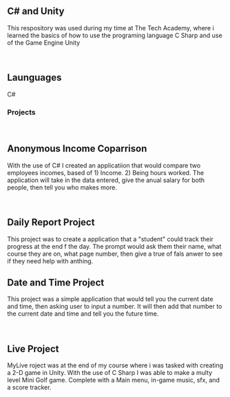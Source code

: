 <h2> C# and Unity</h2>
<p> This respository was used during my time at The Tech Academy, where i learned the basics of how to use the programing language C Sharp and use of the Game Engine Unity</p>
<br>
<h2> Launguages </h2>
<p>C#

<h3> Projects </h3>
<br>
<h2> Anonymous Income Coparrison </h2>
<p> With the use of C# I created an applicatiion that would compare two employees incomes, based of 1) Income. 2) Being hours worked. The application will take in the data entered, give the anual salary for both people, then tell you who makes more. </p>
<br>
<h2> Daily Report Project </h2>
<p> This project was to create a application that a "student" could track their progress at the end f the day. The prompt would ask them their name, what course they are on, what page number, then give a true of fals anwer to see if they need help  with anthing.
<br> 
<h2> Date and Time Project</h2>
<p> This project was a simple application that would tell you the current date and time, then asking user to input a number. It will then add that number to the current date and time and tell you the future time. </p>
<br>
<h2> Live Project</h2>
<p> MyLive roject was at the end of my course where i was tasked with creating a 2-D game in Unity. With the use of C Sharp I was able to make a multy level Mini Golf game. Complete with a Main menu, in-game music, sfx, and a score tracker. 


